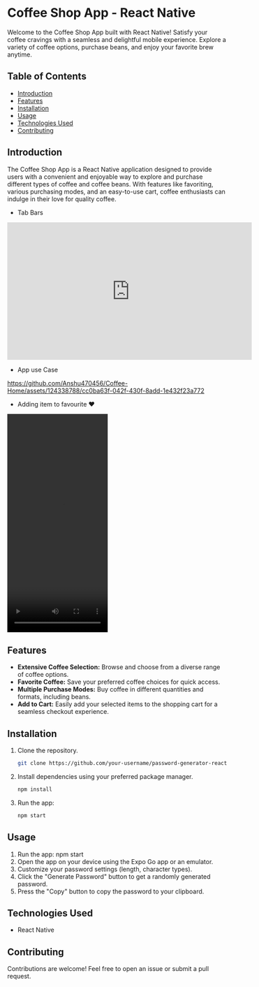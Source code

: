 # Coffee Shop App - React Native

Welcome to the Coffee Shop App built with React Native! Satisfy your coffee cravings with a seamless and delightful mobile experience. Explore a variety of coffee options, purchase beans, and enjoy your favorite brew anytime.

## Table of Contents

- [Introduction](#introduction)
- [Features](#features)
- [Installation](#installation)
- [Usage](#usage)
- [Technologies Used](#technologies-used)
- [Contributing](#contributing)

## Introduction

The Coffee Shop App is a React Native application designed to provide users with a convenient and enjoyable way to explore and purchase different types of coffee and coffee beans. With features like favoriting, various purchasing modes, and an easy-to-use cart, coffee enthusiasts can indulge in their love for quality coffee.

- Tab Bars

<iframe  width="560" height="315" src="https://youtube.com/shorts/7VyVRmequPI?feature=shared" frameborder="0" allow="autoplay; encrypted-media" ></iframe>

- App use Case



https://github.com/Anshu470456/Coffee-Home/assets/124338788/cc0ba63f-042f-430f-8add-1e432f23a772




- Adding item to favourite ❤️

<video width ="230" height ="500" controls autoplay loop>
<source src="src/video/v3.mp4" type="video/mp4">
</video>

## Features

- **Extensive Coffee Selection:** Browse and choose from a diverse range of coffee options.
- **Favorite Coffee:** Save your preferred coffee choices for quick access.
- **Multiple Purchase Modes:** Buy coffee in different quantities and formats, including beans.
- **Add to Cart:** Easily add your selected items to the shopping cart for a seamless checkout experience.

## Installation

1. Clone the repository.
   ```bash
   git clone https://github.com/your-username/password-generator-react-native.git
   ```
2. Install dependencies using your preferred package manager.
   ```bash
   npm install
   ```
3. Run the app:

   ```bash
   npm start

   ```

## Usage

1. Run the app: npm start
2. Open the app on your device using the Expo Go app or an emulator.
3. Customize your password settings (length, character types).
4. Click the "Generate Password" button to get a randomly generated password.
5. Press the "Copy" button to copy the password to your clipboard.

## Technologies Used

- React Native

## Contributing

Contributions are welcome! Feel free to open an issue or submit a pull request.
